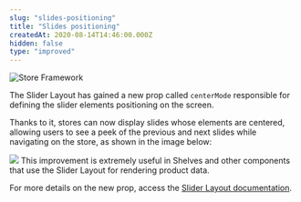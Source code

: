 ```yaml
---
slug: "slides-positioning"
title: "Slides positioning"
createdAt: 2020-08-14T14:46:00.000Z
hidden: false
type: "improved"
---
```


![Store Framework](https://cdn.jsdelivr.net/gh/vtexdocs/dev-portal-content@main/images/slides-positioning-0.png)

The Slider Layout has gained a new prop called `centerMode` responsible for defining the slider elements positioning on the screen.

Thanks to it, stores can now display slides whose elements are centered, allowing users to see a peek of the previous and next slides while navigating on the store, as shown in the image below:

![](https://cdn.jsdelivr.net/gh/vtexdocs/dev-portal-content@main/images/slides-positioning-1.png)
This improvement is extremely useful in Shelves and other components that use the Slider Layout for rendering product data.

For more details on the new prop, access the [Slider Layout documentation](https://vtex.io/docs/app/vtex.slider-layout).
